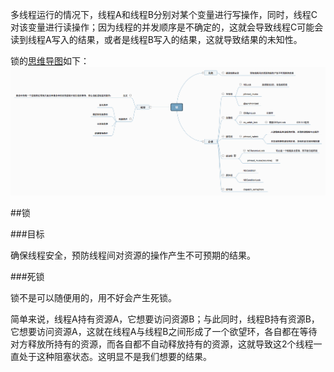 多线程运行的情况下，线程A和线程B分别对某个变量进行写操作，同时，线程C对该变量进行读操作；因为线程的并发顺序是不确定的，这就会导致线程C可能会读到线程A写入的结果，或者是线程B写入的结果，这就导致结果的未知性。

锁的[思维导图](http://naotu.baidu.com/file/0e51cc28bf7363380e9c619f64a7e670)如下：![](./lock.png '锁的思维导图')


##锁

###目标

确保线程安全，预防线程间对资源的操作产生不可预期的结果。

###死锁

锁不是可以随便用的，用不好会产生死锁。

简单来说，线程A持有资源A，它想要访问资源B；与此同时，线程B持有资源B，它想要访问资源A，这就在线程A与线程B之间形成了一个欲望环，各自都在等待对方释放所持有的资源，而各自都不自动释放持有的资源，这就导致这2个线程一直处于这种阻塞状态。这明显不是我们想要的结果。

